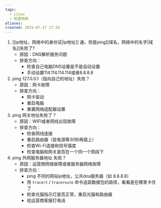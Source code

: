 ```yaml
---
tags:
  - Linux
  - 检查网络
aliases: 
created: 2025-07-17 17:34
---
```



1. [[ip地址，网络中的身份证|ip地址]] 通，但是ping[[域名，网络中的名字|域名]]失败了?
	- 原因：DNS解析服务问题
	- 排查方向：
		- 检查自己电脑DNS设置是不是自动设置
		- 手动设置114.114.114.114或者8.8.8.8
2. ping 127.0.0.1（指向自己的地址）失败？
	- 原因：网卡故障
	- 排查方向：
		- 网卡驱动
		- 重启电脑
		- 重置网络适配器设置
3. ping 网关地址失败了？
	- 原因：WIFI或者网线出现故障
	- 排查方向：
		- 检查网线连接
		- 重启路由器（拔电源等30秒再插上）
		- 检查Wi-Fi连接和信号强度
		- 检查电脑和网关是否在一个同一个网段下
4. ping 外网服务器地址 失败？
	- 原因：运营商网络故障或者服务器网络故障
	- 排查方向：
		- ping 不同的网站ip地址，公共dns服务器（如 8.8.8.8）
		- 用 `tracert` / `traceroute` 命令追踪数据包的路径，看看是在哪里卡住了
		- 检查光猫指示灯是否正常，重启光猫和路由器
		- 给运营商客服打电话